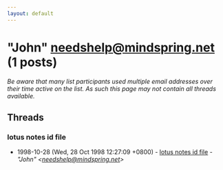 ```yaml
---
layout: default
---
```


# "John" <needshelp@mindspring.net> (1 posts)

_Be aware that many list participants used multiple email addresses over their time active on the list. As such this page may not contain all threads available._

## Threads

### lotus notes id file
+ 1998-10-28 (Wed, 28 Oct 1998 12:27:09 +0800) - [lotus notes id file](/archive/1998/10/f670031f72eeae40746a10113f347e8ce135e82b2d51bee9f2d5e261f87f0ee4) - _"John" \<needshelp@mindspring.net\>_

